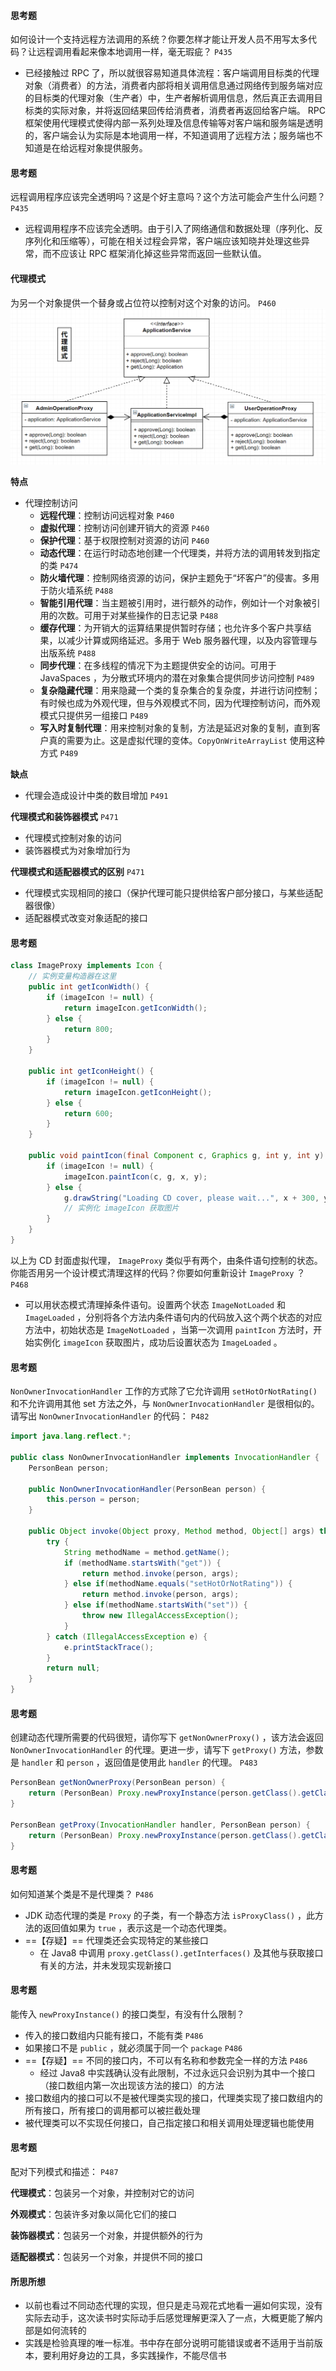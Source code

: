 #### 思考题

如何设计一个支持远程方法调用的系统？你要怎样才能让开发人员不用写太多代码？让远程调用看起来像本地调用一样，毫无瑕疵？ `P435`

- 已经接触过 RPC 了，所以就很容易知道具体流程：客户端调用目标类的代理对象（消费者）的方法，消费者内部将相关调用信息通过网络传到服务端对应的目标类的代理对象（生产者）中，生产者解析调用信息，然后真正去调用目标类的实际对象，并将返回结果回传给消费者，消费者再返回给客户端。 RPC 框架使用代理模式使得内部一系列处理及信息传输等对客户端和服务端是透明的，客户端会认为实际是本地调用一样，不知道调用了远程方法；服务端也不知道是在给远程对象提供服务。

#### 思考题

远程调用程序应该完全透明吗？这是个好主意吗？这个方法可能会产生什么问题？ `P435`

- 远程调用程序不应该完全透明。由于引入了网络通信和数据处理（序列化、反序列化和压缩等），可能在相关过程会异常，客户端应该知晓并处理这些异常，而不应该让 RPC 框架消化掉这些异常而返回一些默认值。

#### 代理模式

为另一个对象提供一个替身或占位符以控制对这个对象的访问。 `P460`
![代理模式](./img/13.%20代理模式.jpg)

**特点**

- 代理控制访问
  - **远程代理**：控制访问远程对象 `P460`
  - **虚拟代理**：控制访问创建开销大的资源 `P460`
  - **保护代理**：基于权限控制对资源的访问 `P460`
  - **动态代理**：在运行时动态地创建一个代理类，并将方法的调用转发到指定的类 `P474`
  - **防火墙代理**：控制网络资源的访问，保护主题免于“坏客户”的侵害。多用于防火墙系统 `P488`
  - **智能引用代理**：当主题被引用时，进行额外的动作，例如计一个对象被引用的次数。可用于对某些操作的日志记录 `P488`
  - **缓存代理**：为开销大的运算结果提供暂时存储；也允许多个客户共享结果，以减少计算或网络延迟。多用于 Web 服务器代理，以及内容管理与出版系统 `P488`
  - **同步代理**：在多线程的情况下为主题提供安全的访问。可用于 JavaSpaces ，为分散式环境内的潜在对象集合提供同步访问控制 `P489`
  - **复杂隐藏代理**：用来隐藏一个类的复杂集合的复杂度，并进行访问控制；有时候也成为外观代理，但与外观模式不同，因为代理控制访问，而外观模式只提供另一组接口 `P489`
  - **写入时复制代理**：用来控制对象的复制，方法是延迟对象的复制，直到客户真的需要为止。这是虚拟代理的变体。`CopyOnWriteArrayList` 使用这种方式 `P489`

**缺点**

- 代理会造成设计中类的数目增加 `P491`

**代理模式和装饰器模式** `P471`

- 代理模式控制对象的访问
- 装饰器模式为对象增加行为

**代理模式和适配器模式的区别** `P471`

- 代理模式实现相同的接口（保护代理可能只提供给客户部分接口，与某些适配器很像）
- 适配器模式改变对象适配的接口

#### 思考题

```java
class ImageProxy implements Icon {
    // 实例变量构造器在这里
    public int getIconWidth() {
        if (imageIcon != null) {
            return imageIcon.getIconWidth();
        } else {
            return 800;
        }
    }
    
    public int getIconHeight() {
        if (imageIcon != null) {
            return imageIcon.getIconHeight();
        } else {
            return 600;
        }
    }
    
    public void paintIcon(final Component c, Graphics g, int y, int y) {
        if (imageIcon != null) {
            imageIcon.paintIcon(c, g, x, y);
        } else {
            g.drawString("Loading CD cover, please wait...", x + 300, y + 190);
            // 实例化 imageIcon 获取图片
        }
    }
}
```

以上为 CD 封面虚拟代理， `ImageProxy` 类似乎有两个，由条件语句控制的状态。你能否用另一个设计模式清理这样的代码？你要如何重新设计 `ImageProxy` ？ `P468`

- 可以用状态模式清理掉条件语句。设置两个状态 `ImageNotLoaded` 和 `ImageLoaded` ，分别将各个方法内条件语句内的代码放入这个两个状态的对应方法中，初始状态是 `ImageNotLoaded` ，当第一次调用 `paintIcon` 方法时，开始实例化 `imageIcon` 获取图片，成功后设置状态为 `ImageLoaded` 。

#### 思考题

`NonOwnerInvocationHandler` 工作的方式除了它允许调用 `setHotOrNotRating()` 和不允许调用其他 set 方法之外，与 `NonOwnerInvocationHandler` 是很相似的。请写出 `NonOwnerInvocationHandler`  的代码： `P482`

```java
import java.lang.reflect.*;

public class NonOwnerInvocationHandler implements InvocationHandler {
    PersonBean person;
    
    public NonOwnerInvocationHandler(PersonBean person) {
        this.person = person;
    }
    
    public Object invoke(Object proxy, Method method, Object[] args) throws IllegalAccessException {
        try {
            String methodName = method.getName();
            if (methodName.startsWith("get")) {
                return method.invoke(person, args);
            } else if(methodName.equals("setHotOrNotRating")) {
                return method.invoke(person, args);
            } else if(methodName.startsWith("set")) {
                throw new IllegalAccessException();
            }
        } catch (IllegalAccessException e) {
            e.printStackTrace();
        }
        return null;
    }
}
```

#### 思考题

创建动态代理所需要的代码很短，请你写下 `getNonOwnerProxy()` ，该方法会返回 `NonOwnerInvocationHandler` 的代理。更进一步，请写下 `getProxy()` 方法，参数是 `handler` 和 `person` ，返回值是使用此 `handler` 的代理。 `P483`

```java
PersonBean getNonOwnerProxy(PersonBean person) {
    return (PersonBean) Proxy.newProxyInstance(person.getClass().getClassLoader(), person.getClass().getInterfaces(), new NonOwnerInvocationHandler(person));
}

PersonBean getProxy(InvocationHandler handler, PersonBean person) {
    return (PersonBean) Proxy.newProxyInstance(person.getClass().getClassLoader(), person.getClass().getInterfaces(), handler);
}
```

#### 思考题

如何知道某个类是不是代理类？ `P486`

- JDK 动态代理的类是 `Proxy` 的子类，有一个静态方法 `isProxyClass()` ，此方法的返回值如果为 `true` ，表示这是一个动态代理类。
- ==【存疑】== 代理类还会实现特定的某些接口
  - 在 Java8 中调用 `proxy.getClass().getInterfaces()`  及其他与获取接口有关的方法，并未发现实现新接口

#### 思考题

能传入 `newProxyInstance()` 的接口类型，有没有什么限制？ 

- 传入的接口数组内只能有接口，不能有类 `P486`
- 如果接口不是 `public` ，就必须属于同一个 `package`  `P486`
- ==【存疑】== 不同的接口内，不可以有名称和参数完全一样的方法 `P486`
  - 经过 Java8 中实践确认没有此限制，不过永远只会识别为其中一个接口（接口数组内第一次出现该方法的接口）的方法
- 接口数组内的接口可以不是被代理类实现的接口，代理类实现了接口数组内的所有接口，所有接口的调用都可以被拦截处理
- 被代理类可以不实现任何接口，自己指定接口和相关调用处理逻辑也能使用

#### 思考题

配对下列模式和描述： `P487`

**代理模式**：包装另一个对象，并控制对它的访问

**外观模式**：包装许多对象以简化它们的接口

**装饰器模式**：包装另一个对象，并提供额外的行为

**适配器模式**：包装另一个对象，并提供不同的接口

#### 所思所想

- 以前也看过不同动态代理的实现，但只是走马观花式地看一遍如何实现，没有实际去动手，这次读书时实际动手后感觉理解更深入了一点，大概更能了解内部是如何流转的
- 实践是检验真理的唯一标准。书中存在部分说明可能错误或者不适用于当前版本，要利用好身边的工具，多实践操作，不能尽信书
